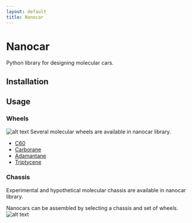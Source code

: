 ```yaml
---
layout: default
title: Nanocar
---
```

# Nanocar
Python library for designing molecular cars.

## Installation

## Usage

### Wheels
![alt text][Fig1]
Several molecular wheels are available in nanocar library.
- [C60]
- [Carborane]
- [Adamantane]
- [Triptycene]

### Chassis
Experimental and hypothetical molecular chassis are available in nanocar library.

Nanocars can be assembled by selecting a chassis and set of wheels.
![alt text][Fig2]

[Carborane]: https://en.wikipedia.org/wiki/Carborane
[C60]: https://en.wikipedia.org/wiki/Buckminsterfullerene
[Adamantane]: https://en.wikipedia.org/wiki/Adamantane
[Triptycene]: https://en.wikipedia.org/wiki/Triptycene
[Fig1]: https://github.com/kbsezginel/Nanocar/blob/master/docs/figures/wheels.png
[Fig2]: https://github.com/kbsezginel/Nanocar/blob/master/docs/figures/nanocar-build.PNG
